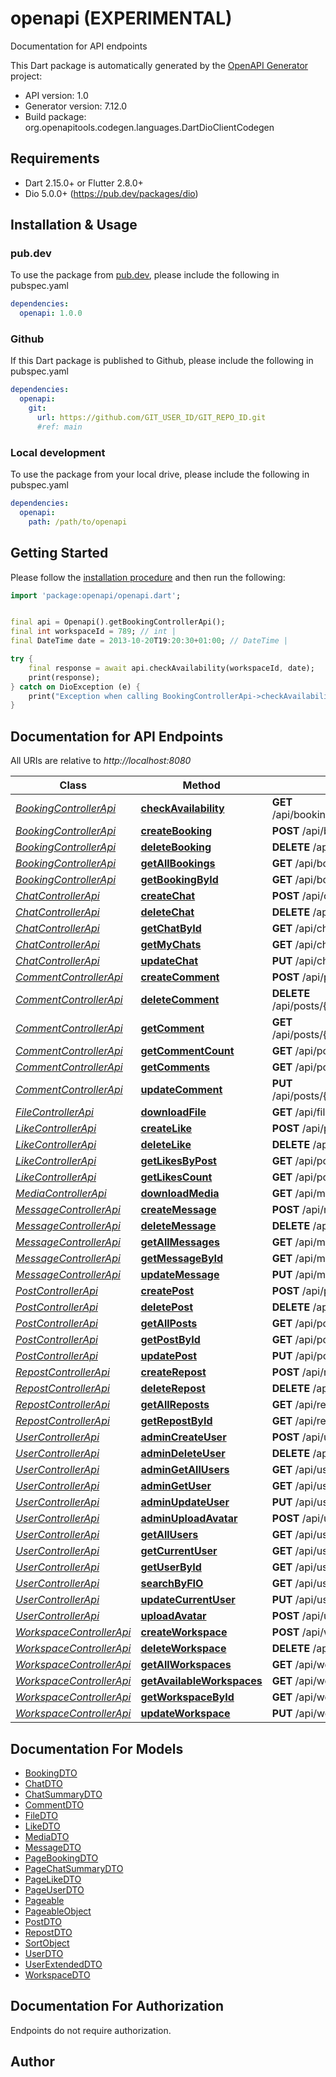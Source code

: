 # openapi (EXPERIMENTAL)
Documentation for API endpoints

This Dart package is automatically generated by the [OpenAPI Generator](https://openapi-generator.tech) project:

- API version: 1.0
- Generator version: 7.12.0
- Build package: org.openapitools.codegen.languages.DartDioClientCodegen

## Requirements

* Dart 2.15.0+ or Flutter 2.8.0+
* Dio 5.0.0+ (https://pub.dev/packages/dio)

## Installation & Usage

### pub.dev
To use the package from [pub.dev](https://pub.dev), please include the following in pubspec.yaml
```yaml
dependencies:
  openapi: 1.0.0
```

### Github
If this Dart package is published to Github, please include the following in pubspec.yaml
```yaml
dependencies:
  openapi:
    git:
      url: https://github.com/GIT_USER_ID/GIT_REPO_ID.git
      #ref: main
```

### Local development
To use the package from your local drive, please include the following in pubspec.yaml
```yaml
dependencies:
  openapi:
    path: /path/to/openapi
```

## Getting Started

Please follow the [installation procedure](#installation--usage) and then run the following:

```dart
import 'package:openapi/openapi.dart';


final api = Openapi().getBookingControllerApi();
final int workspaceId = 789; // int | 
final DateTime date = 2013-10-20T19:20:30+01:00; // DateTime | 

try {
    final response = await api.checkAvailability(workspaceId, date);
    print(response);
} catch on DioException (e) {
    print("Exception when calling BookingControllerApi->checkAvailability: $e\n");
}

```

## Documentation for API Endpoints

All URIs are relative to *http://localhost:8080*

Class | Method | HTTP request | Description
------------ | ------------- | ------------- | -------------
[*BookingControllerApi*](doc/BookingControllerApi.md) | [**checkAvailability**](doc/BookingControllerApi.md#checkavailability) | **GET** /api/bookings/availability/{workspaceId} | 
[*BookingControllerApi*](doc/BookingControllerApi.md) | [**createBooking**](doc/BookingControllerApi.md#createbooking) | **POST** /api/bookings | 
[*BookingControllerApi*](doc/BookingControllerApi.md) | [**deleteBooking**](doc/BookingControllerApi.md#deletebooking) | **DELETE** /api/bookings/{id} | 
[*BookingControllerApi*](doc/BookingControllerApi.md) | [**getAllBookings**](doc/BookingControllerApi.md#getallbookings) | **GET** /api/bookings | 
[*BookingControllerApi*](doc/BookingControllerApi.md) | [**getBookingById**](doc/BookingControllerApi.md#getbookingbyid) | **GET** /api/bookings/{id} | 
[*ChatControllerApi*](doc/ChatControllerApi.md) | [**createChat**](doc/ChatControllerApi.md#createchat) | **POST** /api/chats | 
[*ChatControllerApi*](doc/ChatControllerApi.md) | [**deleteChat**](doc/ChatControllerApi.md#deletechat) | **DELETE** /api/chats/{id} | 
[*ChatControllerApi*](doc/ChatControllerApi.md) | [**getChatById**](doc/ChatControllerApi.md#getchatbyid) | **GET** /api/chats/{id} | 
[*ChatControllerApi*](doc/ChatControllerApi.md) | [**getMyChats**](doc/ChatControllerApi.md#getmychats) | **GET** /api/chats/my | 
[*ChatControllerApi*](doc/ChatControllerApi.md) | [**updateChat**](doc/ChatControllerApi.md#updatechat) | **PUT** /api/chats/{id} | 
[*CommentControllerApi*](doc/CommentControllerApi.md) | [**createComment**](doc/CommentControllerApi.md#createcomment) | **POST** /api/posts/{postId}/comments | 
[*CommentControllerApi*](doc/CommentControllerApi.md) | [**deleteComment**](doc/CommentControllerApi.md#deletecomment) | **DELETE** /api/posts/{postId}/comments/{commentId} | 
[*CommentControllerApi*](doc/CommentControllerApi.md) | [**getComment**](doc/CommentControllerApi.md#getcomment) | **GET** /api/posts/{postId}/comments/{commentId} | 
[*CommentControllerApi*](doc/CommentControllerApi.md) | [**getCommentCount**](doc/CommentControllerApi.md#getcommentcount) | **GET** /api/posts/{postId}/comments/count | 
[*CommentControllerApi*](doc/CommentControllerApi.md) | [**getComments**](doc/CommentControllerApi.md#getcomments) | **GET** /api/posts/{postId}/comments | 
[*CommentControllerApi*](doc/CommentControllerApi.md) | [**updateComment**](doc/CommentControllerApi.md#updatecomment) | **PUT** /api/posts/{postId}/comments/{commentId} | 
[*FileControllerApi*](doc/FileControllerApi.md) | [**downloadFile**](doc/FileControllerApi.md#downloadfile) | **GET** /api/files/{filename} | 
[*LikeControllerApi*](doc/LikeControllerApi.md) | [**createLike**](doc/LikeControllerApi.md#createlike) | **POST** /api/posts/{postId}/likes | 
[*LikeControllerApi*](doc/LikeControllerApi.md) | [**deleteLike**](doc/LikeControllerApi.md#deletelike) | **DELETE** /api/posts/{postId}/likes/{userId} | 
[*LikeControllerApi*](doc/LikeControllerApi.md) | [**getLikesByPost**](doc/LikeControllerApi.md#getlikesbypost) | **GET** /api/posts/{postId}/likes | 
[*LikeControllerApi*](doc/LikeControllerApi.md) | [**getLikesCount**](doc/LikeControllerApi.md#getlikescount) | **GET** /api/posts/{postId}/likes/count | 
[*MediaControllerApi*](doc/MediaControllerApi.md) | [**downloadMedia**](doc/MediaControllerApi.md#downloadmedia) | **GET** /api/media/{filename} | 
[*MessageControllerApi*](doc/MessageControllerApi.md) | [**createMessage**](doc/MessageControllerApi.md#createmessage) | **POST** /api/messages | 
[*MessageControllerApi*](doc/MessageControllerApi.md) | [**deleteMessage**](doc/MessageControllerApi.md#deletemessage) | **DELETE** /api/messages/{id} | 
[*MessageControllerApi*](doc/MessageControllerApi.md) | [**getAllMessages**](doc/MessageControllerApi.md#getallmessages) | **GET** /api/messages | 
[*MessageControllerApi*](doc/MessageControllerApi.md) | [**getMessageById**](doc/MessageControllerApi.md#getmessagebyid) | **GET** /api/messages/{id} | 
[*MessageControllerApi*](doc/MessageControllerApi.md) | [**updateMessage**](doc/MessageControllerApi.md#updatemessage) | **PUT** /api/messages/{id} | 
[*PostControllerApi*](doc/PostControllerApi.md) | [**createPost**](doc/PostControllerApi.md#createpost) | **POST** /api/posts | 
[*PostControllerApi*](doc/PostControllerApi.md) | [**deletePost**](doc/PostControllerApi.md#deletepost) | **DELETE** /api/posts/{id} | 
[*PostControllerApi*](doc/PostControllerApi.md) | [**getAllPosts**](doc/PostControllerApi.md#getallposts) | **GET** /api/posts | 
[*PostControllerApi*](doc/PostControllerApi.md) | [**getPostById**](doc/PostControllerApi.md#getpostbyid) | **GET** /api/posts/{id} | 
[*PostControllerApi*](doc/PostControllerApi.md) | [**updatePost**](doc/PostControllerApi.md#updatepost) | **PUT** /api/posts/{id} | 
[*RepostControllerApi*](doc/RepostControllerApi.md) | [**createRepost**](doc/RepostControllerApi.md#createrepost) | **POST** /api/reposts | 
[*RepostControllerApi*](doc/RepostControllerApi.md) | [**deleteRepost**](doc/RepostControllerApi.md#deleterepost) | **DELETE** /api/reposts/{id} | 
[*RepostControllerApi*](doc/RepostControllerApi.md) | [**getAllReposts**](doc/RepostControllerApi.md#getallreposts) | **GET** /api/reposts | 
[*RepostControllerApi*](doc/RepostControllerApi.md) | [**getRepostById**](doc/RepostControllerApi.md#getrepostbyid) | **GET** /api/reposts/{id} | 
[*UserControllerApi*](doc/UserControllerApi.md) | [**adminCreateUser**](doc/UserControllerApi.md#admincreateuser) | **POST** /api/users | 
[*UserControllerApi*](doc/UserControllerApi.md) | [**adminDeleteUser**](doc/UserControllerApi.md#admindeleteuser) | **DELETE** /api/users/{id} | 
[*UserControllerApi*](doc/UserControllerApi.md) | [**adminGetAllUsers**](doc/UserControllerApi.md#admingetallusers) | **GET** /api/users/full | 
[*UserControllerApi*](doc/UserControllerApi.md) | [**adminGetUser**](doc/UserControllerApi.md#admingetuser) | **GET** /api/users/{id}/full | 
[*UserControllerApi*](doc/UserControllerApi.md) | [**adminUpdateUser**](doc/UserControllerApi.md#adminupdateuser) | **PUT** /api/users/{id} | 
[*UserControllerApi*](doc/UserControllerApi.md) | [**adminUploadAvatar**](doc/UserControllerApi.md#adminuploadavatar) | **POST** /api/users/{id}/avatar | 
[*UserControllerApi*](doc/UserControllerApi.md) | [**getAllUsers**](doc/UserControllerApi.md#getallusers) | **GET** /api/users | 
[*UserControllerApi*](doc/UserControllerApi.md) | [**getCurrentUser**](doc/UserControllerApi.md#getcurrentuser) | **GET** /api/users/me | 
[*UserControllerApi*](doc/UserControllerApi.md) | [**getUserById**](doc/UserControllerApi.md#getuserbyid) | **GET** /api/users/{id} | 
[*UserControllerApi*](doc/UserControllerApi.md) | [**searchByFIO**](doc/UserControllerApi.md#searchbyfio) | **GET** /api/users/search | 
[*UserControllerApi*](doc/UserControllerApi.md) | [**updateCurrentUser**](doc/UserControllerApi.md#updatecurrentuser) | **PUT** /api/users/me | 
[*UserControllerApi*](doc/UserControllerApi.md) | [**uploadAvatar**](doc/UserControllerApi.md#uploadavatar) | **POST** /api/users/me/avatar | 
[*WorkspaceControllerApi*](doc/WorkspaceControllerApi.md) | [**createWorkspace**](doc/WorkspaceControllerApi.md#createworkspace) | **POST** /api/workspaces | 
[*WorkspaceControllerApi*](doc/WorkspaceControllerApi.md) | [**deleteWorkspace**](doc/WorkspaceControllerApi.md#deleteworkspace) | **DELETE** /api/workspaces/{id} | 
[*WorkspaceControllerApi*](doc/WorkspaceControllerApi.md) | [**getAllWorkspaces**](doc/WorkspaceControllerApi.md#getallworkspaces) | **GET** /api/workspaces | 
[*WorkspaceControllerApi*](doc/WorkspaceControllerApi.md) | [**getAvailableWorkspaces**](doc/WorkspaceControllerApi.md#getavailableworkspaces) | **GET** /api/workspaces/available | 
[*WorkspaceControllerApi*](doc/WorkspaceControllerApi.md) | [**getWorkspaceById**](doc/WorkspaceControllerApi.md#getworkspacebyid) | **GET** /api/workspaces/{id} | 
[*WorkspaceControllerApi*](doc/WorkspaceControllerApi.md) | [**updateWorkspace**](doc/WorkspaceControllerApi.md#updateworkspace) | **PUT** /api/workspaces/{id} | 


## Documentation For Models

 - [BookingDTO](doc/BookingDTO.md)
 - [ChatDTO](doc/ChatDTO.md)
 - [ChatSummaryDTO](doc/ChatSummaryDTO.md)
 - [CommentDTO](doc/CommentDTO.md)
 - [FileDTO](doc/FileDTO.md)
 - [LikeDTO](doc/LikeDTO.md)
 - [MediaDTO](doc/MediaDTO.md)
 - [MessageDTO](doc/MessageDTO.md)
 - [PageBookingDTO](doc/PageBookingDTO.md)
 - [PageChatSummaryDTO](doc/PageChatSummaryDTO.md)
 - [PageLikeDTO](doc/PageLikeDTO.md)
 - [PageUserDTO](doc/PageUserDTO.md)
 - [Pageable](doc/Pageable.md)
 - [PageableObject](doc/PageableObject.md)
 - [PostDTO](doc/PostDTO.md)
 - [RepostDTO](doc/RepostDTO.md)
 - [SortObject](doc/SortObject.md)
 - [UserDTO](doc/UserDTO.md)
 - [UserExtendedDTO](doc/UserExtendedDTO.md)
 - [WorkspaceDTO](doc/WorkspaceDTO.md)


## Documentation For Authorization

Endpoints do not require authorization.


## Author



